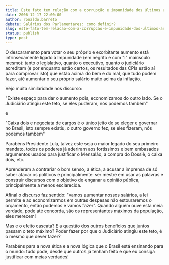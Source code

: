 ```yaml
---
title: Este fato tem relação com a corrupção e impunidade dos últimos anos?
date: 2006-12-17 22:00:00
author: ronaldo.barreto
debate: Salários dos Parlamentares: como definir?
slug: este-fato-tem-relacao-com-a-corrupcao-e-impunidade-dos-ultimos-anos
status: publish 
type: post
---
```


O descaramento para votar o seu próprio e exorbitante aumento está intrinsecamente ligado à Impunidade (em negrito e com "I" maiúsculo mesmo): tanto o legislativo, quanto o executivo, quanto o judiciário acreditam (e por enquanto estão certos, os resultados das CPIs estão aí para comprovar isto) que estão acima do bem e do mal, que tudo podem fazer, até aumentar o seu próprio salário muito acima da inflação.  

  

Vejo muita similaridade nos discurso:  

"Existe espaço para dar o aumento pois, economizamos do outro lado. Se o Judiciário atingiu este teto, se eles puderam, nós podemos também"  

e  

"Caixa dois e negociata de cargos é o único jeito de se eleger e governar no Brasil, isto sempre existiu, o outro governo fez, se eles fizeram, nós podemos também"  

  

Parabéns Presidente Lula, talvez este seja o maior legado do seu primeiro mandato, todos os poderes já aderiram aos fortíssimos e bem embasados argumentos usados para justificar o Mensalão, a compra do Dossiê, o caixa dois, etc.  

Aprenderam a contrariar o bom senso, a ética, a acusar a imprensa de só saber atacar os políticos e principalmente: ser mestre em usar as palavras e construir discursos com o objetivo de enganar a opinião pública, principalmente a menos esclarecida.  

Afinal o discurso faz sentido: "vamos aumentar nossos salários, a lei permite e ao economizarmos em outras despesas não estouraremos o orçamento, então podemos e vamos fazer". Quando alguém ouve esta meia verdade, pode até concorda, são os representantes máximos da população, eles merecem!  

Mas e o efeito cascata? E a questão dos outros benefícios que juntos passam o teto máximo? Poder fazer por que o Judiciário atingiu este teto, é o mesmo que dever fazer?  

Parabéns para a nova ética e a nova lógica que o Brasil está ensinando para o mundo: tudo pode, desde que outros já tenham feito e que eu consiga justificar com meias verdades!
